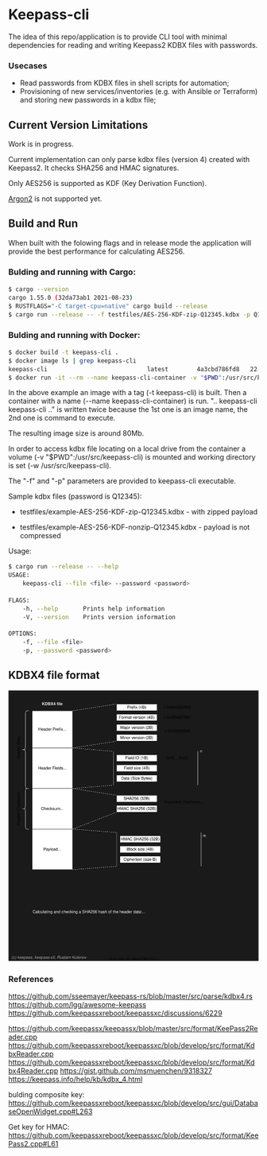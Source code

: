 # Keepass-cli

The idea of this repo/application is to provide CLI tool with minimal dependencies for reading and writing Keepass2 KDBX files with passwords.

### Usecases
* Read passwords from KDBX files in shell scripts for automation;
* Provisioning of new services/inventories (e.g. with Ansible or Terraform) and storing new passwords in a kdbx file;

## Current Version Limitations 

Work is in progress.

Current implementation can only parse kdbx files (version 4) created with Keepass2. It checks SHA256 and HMAC signatures.

Only AES256 is supported as KDF (Key Derivation Function).

[Argon2](https://www.cryptolux.org/index.php/Argon2) is not supported yet.

## Build and Run

When built with the folowing flags and in release mode the application will provide the best performance for calculating AES256.

### Bulding and running with Cargo:
```bash
$ cargo --version
cargo 1.55.0 (32da73ab1 2021-08-23)
$ RUSTFLAGS="-C target-cpu=native" cargo build --release
$ cargo run --release -- -f testfiles/AES-256-KDF-zip-Q12345.kdbx -p Q12345
```

### Bulding and running with Docker:
```bash
$ docker build -t keepass-cli .
$ docker image ls | grep keepass-cli
keepass-cli                            latest        4a3cbd786fd8   22 minutes ago   73.6MB
$ docker run -it --rm --name keepass-cli-container -v "$PWD":/usr/src/keepass-cli -w /usr/src/keepass-cli keepass-cli keepass-cli -f testfiles/AES-256-KDF-zip-Q12345.kdbx -p Q12345
```

In the above example an image with a tag (-t keepass-cli) is built.
Then a container with a name (--name keepass-cli-container) is run. ".. keepass-cli keepass-cli .." is written twice because the 1st one is an image name, the 2nd one is command to execute.

The resulting image size is around 80Mb.

In order to access kdbx file locating on a local drive from the container a volume (-v "$PWD":/usr/src/keepass-cli) is mounted and working directory is set (-w /usr/src/keepass-cli).

The "-f" and "-p" parameters are provided to keepass-cli executable.



Sample kdbx files (password is Q12345):

* testfiles/example-AES-256-KDF-zip-Q12345.kdbx - with zipped payload

* testfiles/example-AES-256-KDF-nonzip-Q12345.kdbx - payload is not compressed

Usage:

```bash
$ cargo run --release -- --help
USAGE:
    keepass-cli --file <file> --password <password>

FLAGS:
    -h, --help       Prints help information
    -V, --version    Prints version information

OPTIONS:
    -f, --file <file>            
    -p, --password <password> 
```
## KDBX4 file format

![KDBX4 Keepass2 file format](/docs/kdbx4.drawio.svg)

### References

https://github.com/sseemayer/keepass-rs/blob/master/src/parse/kdbx4.rs
https://github.com/lgg/awesome-keepass
https://github.com/keepassxreboot/keepassxc/discussions/6229

https://github.com/keepassx/keepassx/blob/master/src/format/KeePass2Reader.cpp
https://github.com/keepassxreboot/keepassxc/blob/develop/src/format/KdbxReader.cpp
https://github.com/keepassxreboot/keepassxc/blob/develop/src/format/Kdbx4Reader.cpp
https://gist.github.com/msmuenchen/9318327
https://keepass.info/help/kb/kdbx_4.html

bulding composite key:
https://github.com/keepassxreboot/keepassxc/blob/develop/src/gui/DatabaseOpenWidget.cpp#L263

Get key for HMAC:
https://github.com/keepassxreboot/keepassxc/blob/develop/src/format/KeePass2.cpp#L61
